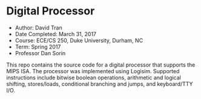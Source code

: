 # Digital Processor
 - Author: David Tran
 - Date Completed: March 31, 2017
 - Course: ECE/CS 250, Duke University, Durham, NC
 - Term: Spring 2017
 - Professor Dan Sorin

This repo contains the source code for a digital processor that supports the MIPS ISA. The processor was implemented using Logisim. Supported instructions include bitwise boolean operations, arithmetic and logical shifting, stores/loads, conditional branching and jumps, and keyboard/TTY I/O.
